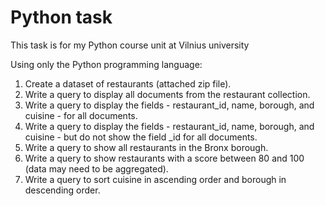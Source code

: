 # Python task
This task is for my Python course unit at Vilnius university

Using only the Python programming language:

1. Create a dataset of restaurants (attached zip file).
2. Write a query to display all documents from the restaurant collection.
3. Write a query to display the fields - restaurant_id, name, borough, and cuisine - for all documents.
4. Write a query to display the fields - restaurant_id, name, borough, and cuisine - but do not show the field _id for all documents.
5. Write a query to show all restaurants in the Bronx borough.
6. Write a query to show restaurants with a score between 80 and 100 (data may need to be aggregated).
7. Write a query to sort cuisine in ascending order and borough in descending order.
